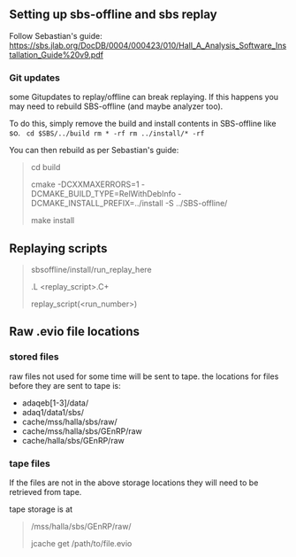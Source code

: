 ## Setting up sbs-offline and sbs replay
Follow Sebastian's guide: 
https://sbs.jlab.org/DocDB/0004/000423/010/Hall_A_Analysis_Software_Installation_Guide%20v9.pdf

### Git updates
some Gitupdates to replay/offline can break replaying.
If this happens you may need to rebuild SBS-offline (and maybe analyzer too).

To do this, simply remove the build and install contents in SBS-offline like so.
`` 
cd $SBS/../build
rm * -rf
rm ../install/* -rf
``

You can then rebuild as per Sebastian's guide:
>cd build
>
>cmake -DCXXMAXERRORS=1 -DCMAKE_BUILD_TYPE=RelWithDebInfo -DCMAKE_INSTALL_PREFIX=../install -S ../SBS-offline/
>
>make install


## Replaying scripts
>sbsoffline/install/run_replay_here
>
>.L <replay_script>.C+
>
>replay_script(<run_number>)

## Raw .evio file locations
### stored files
raw files not used for some time will be sent to tape.
the locations for files before they are sent to tape is:
- adaqeb[1-3]/data/
- adaq1/data1/sbs/
- cache/mss/halla/sbs/raw/
- cache/mss/halla/sbs/GEnRP/raw
- cache/halla/sbs/GEnRP/raw

### tape files
If the files are not in the above storage locations they will need to be retrieved from tape.

tape storage is at
>/mss/halla/sbs/GEnRP/raw/
>
>jcache get /path/to/file.evio
